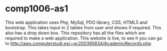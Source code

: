 # comp1006-as1
This web application uses Php, MySql, PDO library, CSS, HTML5 and bootstrap.
This takes input in 2 tables from user and shows if required.
This also has a drop down box.
This repository has all the files which are required to make a web application.
This website is live, to see it you can go to http://aws.computerstudi.es/~gc200395834/AcademicRecords.php
